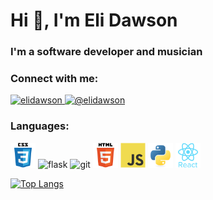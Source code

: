 <h1>Hi 👋, I'm Eli Dawson</h1>
<h3 >I'm a software developer and musician</h3> 

<h3>Connect with me:</h3>
<p>
  <a href="https://linkedin.com/in/elidawson">
    <img src="https://raw.githubusercontent.com/rahuldkjain/github-profile-readme-generator/master/src/images/icons/Social/linked-in-alt.svg" alt="elidawson" height="30" width="40" />
  </a>
  <a href="https://medium.com/@elidawson">
    <img src="https://raw.githubusercontent.com/rahuldkjain/github-profile-readme-generator/master/src/images/icons/Social/medium.svg" alt="@elidawson" height="30" width="40">
  </a>
</p>

<h3>Languages:</h3> 
<p>
  <!-- CSS Icon -->
  <img src="https://raw.githubusercontent.com/devicons/devicon/master/icons/css3/css3-original-wordmark.svg" alt="css3" width="40" height="40"/>
  <!-- Flask Icon -->
  <img src="https://www.vectorlogo.zone/logos/pocoo_flask/pocoo_flask-icon.svg" alt="flask" width="40" height="40"/> 
  <!-- Git Icon-->
  <img src="https://www.vectorlogo.zone/logos/git-scm/git-scm-icon.svg" alt="git" width="40" height="40"/> 
  <!-- HTML Icon -->
  <img src="https://raw.githubusercontent.com/devicons/devicon/master/icons/html5/html5-original-wordmark.svg" alt="html5" width="40" height="40"/>
  <!-- Javascript Icon -->
  <img src="https://raw.githubusercontent.com/devicons/devicon/master/icons/javascript/javascript-original.svg" alt="javascript" width="40" height="40"/> 
  <!-- Python Icon -->
  <img src="https://raw.githubusercontent.com/devicons/devicon/master/icons/python/python-original.svg" alt="python" width="40" height="40"/>
  <!-- React Icon -->
  <img src="https://raw.githubusercontent.com/devicons/devicon/master/icons/react/react-original-wordmark.svg" alt="react" width="40" height="40"/>
</p>

[![Top Langs](https://github-readme-stats.vercel.app/api/top-langs/?username=elidawson&layout=compact)](https://github.com/anuraghazra/github-readme-stats)
